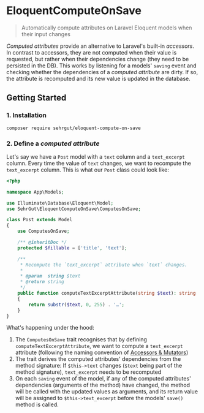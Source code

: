 # EloquentComputeOnSave

> Automatically compute attributes on Laravel Eloquent models when their input changes

*Computed attributes* provide an alternative to Laravel's built-in *accessors*. In contrast to accessors, they are not computed when their value is requested, but rather when their dependencies change (they need to be persisted in the DB). This works by listening for a models' `saving` event and checking whether the dependencies of a *computed attribute* are dirty. If so, the attribute is recomputed and its new value is updated in the database.

## Getting Started

### 1. Installation
```
composer require sehrgut/eloquent-compute-on-save
```

### 2. Define a *computed attribute*

Let's say we have a `Post` model with a `text` column and a `text_excerpt` column. Every time the value of `text` changes, we want to recompute the `text_excerpt` column. This is what our `Post` class could look like:

```php
<?php

namespace App\Models;

use Illuminate\Database\Eloquent\Model;
use SehrGut\EloquentComputeOnSave\ComputesOnSave;

class Post extends Model
{
    use ComputesOnSave;

    /** @inheritDoc */
    protected $fillable = ['title', 'text'];

    /**
     * Recompute the `text_excerpt` attribute when `text` changes.
     *
     * @param  string $text
     * @return string
     */
    public function computeTextExcerptAttribute(string $text): string
    {
        return substr($text, 0, 255) . '…';
    }
}
```

What's happening under the hood:

1. The `ComputesOnSave` trait recognises that by defining `computeTextExcerptAttribute`, we want to compute a `text_excerpt` attribute (following the naming convention of [Accessors & Mutators](https://laravel.com/docs/5.6/eloquent-mutators#accessors-and-mutators))
2. The trait derives the computed attributes' dependencies from the method signature: If `$this->text` changes (`$text` being part of the method signature), `text_excerpt` needs to be recomputed
3. On each `saving` event of the model, if any of the computed attributes' dependencies (arguments of the method) have changed, the method will be called with the updated values as arguments, and its return value will be assigned to `$this->text_excerpt` before the models' `save()` method is called.
